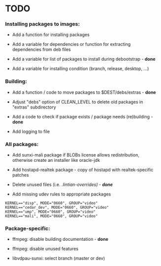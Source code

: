# TODO

### Installing packages to images:

* Add a function for installing packages

* Add a variable for dependencies or function for extracting dependencies from deb files

* Add a variable for list of packages to install during debootstrap - **done**

* Add a variable for installing condition (branch, release, desktop, ...)


### Building:

* Add a function / code to move packages to $DEST/debs/extras - **done**

* Adjust "debs" option of CLEAN_LEVEL to delete old packages in "extras" subdirectory

* Add a code to check if package exists / package needs (re)building - **done**

* Add logging to file

### All packages:

* Add sunxi-mali package if BLOBs license allows redistribution, otherwise create an installer like oracle-jdk

* Add hostapd-realtek package - copy of hostapd with realtek-specific patches

* Delete unused files (i.e. *.lintian-overrides) - **done***

* Add missing udev rules to appropriate packages

```
KERNEL=="disp", MODE="0660", GROUP="video"
KERNEL=="cedar_dev", MODE="0660", GROUP="video"
KERNEL=="ump", MODE="0660", GROUP="video"
KERNEL=="mali", MODE="0660", GROUP="video"
```


### Package-specific:

* ffmpeg: disable building documentation - **done**

* ffmpeg: disable unused features

* libvdpau-sunxi: select branch (master or dev)
